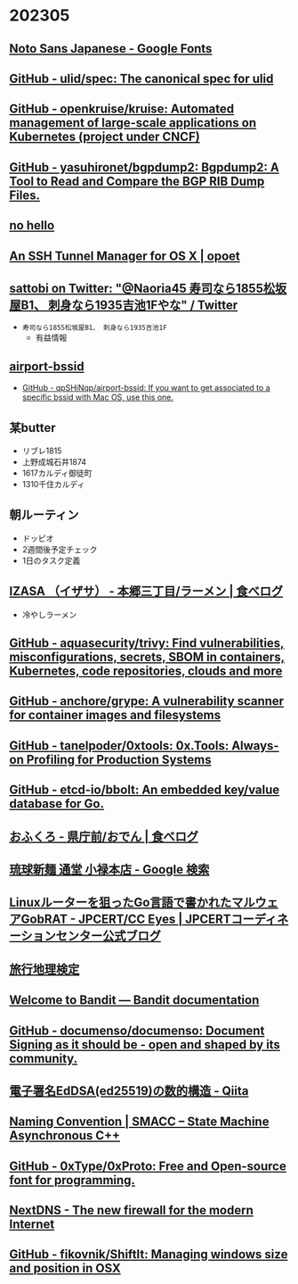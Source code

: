 # 202305

## [Noto Sans Japanese - Google Fonts](https://fonts.google.com/noto/specimen/Noto+Sans+JP)

## [GitHub - ulid/spec: The canonical spec for ulid](https://github.com/ulid/spec)

## [GitHub - openkruise/kruise: Automated management of large-scale applications on Kubernetes (project under CNCF)](https://github.com/openkruise/kruise)

## [GitHub - yasuhironet/bgpdump2: Bgpdump2: A Tool to Read and Compare the BGP RIB Dump Files.](https://github.com/yasuhironet/bgpdump2)

## [no hello](https://nohello.net/)

## [An SSH Tunnel Manager for OS X | opoet](https://www.opoet.com/pyro/index.php)

## [sattobi on Twitter: "@Naoria45 寿司なら1855松坂屋B1、 刺身なら1935吉池1Fやな" / Twitter](https://twitter.com/sattobi_c/status/1657670317870022656)
- `寿司なら1855松坂屋B1、 刺身なら1935吉池1F`
  - 有益情報

## [airport-bssid](https://qpshinqp.github.io/airport-bssid/)
- [GitHub - qpSHiNqp/airport-bssid: If you want to get associated to a specific bssid with Mac OS, use this one.](https://github.com/qpSHiNqp/airport-bssid)

## 某butter
- リブレ1815
- 上野成城石井1874
- 1617カルディ御徒町
- 1310千住カルディ

## 朝ルーティン
- ドッピオ
- 2週間後予定チェック
- 1日のタスク定義

## [IZASA （イザサ） - 本郷三丁目/ラーメン | 食べログ](https://tabelog.com/tokyo/A1310/A131004/13161177/)
- 冷やしラーメン

## [GitHub - aquasecurity/trivy: Find vulnerabilities, misconfigurations, secrets, SBOM in containers, Kubernetes, code repositories, clouds and more](https://github.com/aquasecurity/trivy)

## [GitHub - anchore/grype: A vulnerability scanner for container images and filesystems](https://github.com/anchore/grype)

## [GitHub - tanelpoder/0xtools: 0x.Tools: Always-on Profiling for Production Systems](https://github.com/tanelpoder/0xtools)

## [GitHub - etcd-io/bbolt: An embedded key/value database for Go.](https://github.com/etcd-io/bbolt)

## [おふくろ - 県庁前/おでん | 食べログ](https://tabelog.com/okinawa/A4701/A470101/47001031/)

## [琉球新麺 通堂 小禄本店 - Google 検索](https://www.google.com/search?sxsrf=APwXEdd6Ax3Z1Ij49VCFDqjznd7LRrIY4g:1685101702084&q=%E7%90%89%E7%90%83%E6%96%B0%E9%BA%BA+%E9%80%9A%E5%A0%82+%E5%B0%8F%E7%A6%84%E6%9C%AC%E5%BA%97&ludocid=15757916158495058018&gsas=1&client=ms-android-google&lsig=AB86z5UuJwnfHefWTITfabW9jtiD&kgs=212fb7c29036e417&shndl=-1&source=sh/x/kp/local/2)

## [Linuxルーターを狙ったGo言語で書かれたマルウェアGobRAT - JPCERT/CC Eyes | JPCERTコーディネーションセンター公式ブログ](https://blogs.jpcert.or.jp/ja/2023/05/gobrat.html)

## [旅行地理検定](https://www.chirikentei.jp/)

## [Welcome to Bandit — Bandit  documentation](https://bandit.readthedocs.io)

## [GitHub - documenso/documenso: Document Signing as it should be - open and shaped by its community.](https://github.com/documenso/documenso)

## [電子署名EdDSA(ed25519)の数的構造 - Qiita](https://qiita.com/angel_p_57/items/a1dc4e9c0b18a23c5242)

## [Naming Convention | SMACC – State Machine Asynchronous C++](https://smacc.dev/naming-convention/)

## [GitHub - 0xType/0xProto: Free and Open-source font for programming.](https://github.com/0xType/0xProto)

## [NextDNS - The new firewall for the modern Internet](https://nextdns.io/)

## [GitHub - fikovnik/ShiftIt: Managing windows size and position in OSX](https://github.com/fikovnik/ShiftIt)
